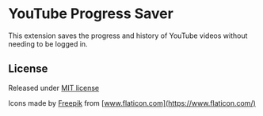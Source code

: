 # YouTube Progress Saver

This extension saves the progress and history of YouTube videos without needing to be logged in.

<!-- ## Links

  * [Mozilla addons](https://addons.mozilla.org/en-US/firefox/addon/hls-and-dash-playback/) -->

## License

Released under [MIT license](LICENSE)

Icons made by [Freepik](https://www.flaticon.com/authors/freepik) from [www.flaticon.com](https://www.flaticon.com/)